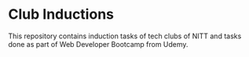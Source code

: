 # Club Inductions

This repository contains induction tasks of tech clubs of NITT and tasks done as part of Web Developer Bootcamp from Udemy.